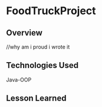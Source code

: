 # FoodTruckProject

## Overview
//why am i proud i wrote it

## Technologies Used
 Java-OOP
 
## Lesson Learned
